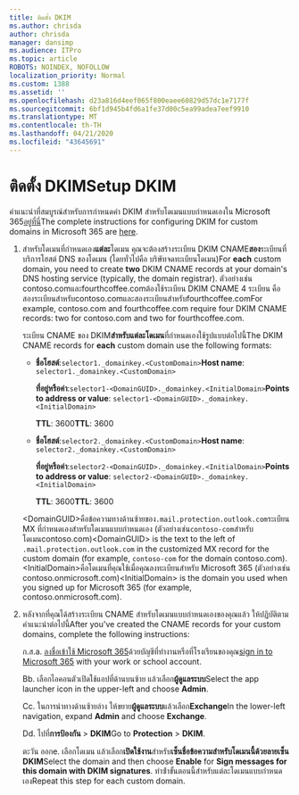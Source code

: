 ```yaml
---
title: ติดตั้ง DKIM
ms.author: chrisda
author: chrisda
manager: dansimp
ms.audience: ITPro
ms.topic: article
ROBOTS: NOINDEX, NOFOLLOW
localization_priority: Normal
ms.custom: 1388
ms.assetid: ''
ms.openlocfilehash: d23a816d4eef065f800eaee60829d57dc1e7177f
ms.sourcegitcommit: 6bf1d945b4fd6a1fe37d00c5ea99adea7eef9910
ms.translationtype: MT
ms.contentlocale: th-TH
ms.lasthandoff: 04/21/2020
ms.locfileid: "43645691"
---
```

# <a name="setup-dkim"></a><span data-ttu-id="cd7ce-102">ติดตั้ง DKIM</span><span class="sxs-lookup"><span data-stu-id="cd7ce-102">Setup DKIM</span></span>

<span data-ttu-id="cd7ce-103">คําแนะนําที่สมบูรณ์สําหรับการกําหนดค่า DKIM สําหรับโดเมนแบบกําหนดเองใน Microsoft 365[อยู่ที่นี่](https://docs.microsoft.com/office365/SecurityCompliance/use-dkim-to-validate-outbound-email#what-you-need-to-do-to-manually-set-up-dkim-in-office-365)</span><span class="sxs-lookup"><span data-stu-id="cd7ce-103">The complete instructions for configuring DKIM for custom domains in Microsoft 365 are [here](https://docs.microsoft.com/office365/SecurityCompliance/use-dkim-to-validate-outbound-email#what-you-need-to-do-to-manually-set-up-dkim-in-office-365).</span></span>

1. <span data-ttu-id="cd7ce-104">สําหรับโดเมนที่กําหนดเอง**แต่ละ**โดเมน คุณจะต้องสร้างระเบียน DKIM CNAME**สอง**ระเบียนที่บริการโฮสต์ DNS ของโดเมน (โดยทั่วไปคือ บริษัทจดทะเบียนโดเมน)</span><span class="sxs-lookup"><span data-stu-id="cd7ce-104">For **each** custom domain, you need to create **two** DKIM CNAME records at your domain's DNS hosting service (typically, the domain registrar).</span></span> <span data-ttu-id="cd7ce-105">ตัวอย่างเช่น contoso.comและfourthcoffee.comต้องใช้ระเบียน DKIM CNAME 4 ระเบียน คือ สองระเบียนสําหรับcontoso.comและสองระเบียนสําหรับfourthcoffee.com</span><span class="sxs-lookup"><span data-stu-id="cd7ce-105">For example, contoso.com and fourthcoffee.com require four DKIM CNAME records: two for contoso.com and two for fourthcoffee.com.</span></span>

   <span data-ttu-id="cd7ce-106">ระเบียน CNAME ของ DKIM**สําหรับแต่ละโดเมน**ที่กําหนดเองใช้รูปแบบต่อไปนี้</span><span class="sxs-lookup"><span data-stu-id="cd7ce-106">The DKIM CNAME records for **each** custom domain use the following formats:</span></span>

   - <span data-ttu-id="cd7ce-107">**ชื่อโฮสต์**:`selector1._domainkey.<CustomDomain>`</span><span class="sxs-lookup"><span data-stu-id="cd7ce-107">**Host name**: `selector1._domainkey.<CustomDomain>`</span></span>

     <span data-ttu-id="cd7ce-108">**ที่อยู่หรือค่า**:`selector1-<DomainGUID>._domainkey.<InitialDomain>`</span><span class="sxs-lookup"><span data-stu-id="cd7ce-108">**Points to address or value**: `selector1-<DomainGUID>._domainkey.<InitialDomain>`</span></span>

     <span data-ttu-id="cd7ce-109">**TTL**: 3600</span><span class="sxs-lookup"><span data-stu-id="cd7ce-109">**TTL**: 3600</span></span>

   - <span data-ttu-id="cd7ce-110">**ชื่อโฮสต์**:`selector2._domainkey.<CustomDomain>`</span><span class="sxs-lookup"><span data-stu-id="cd7ce-110">**Host name**: `selector2._domainkey.<CustomDomain>`</span></span>

     <span data-ttu-id="cd7ce-111">**ที่อยู่หรือค่า**:`selector2-<DomainGUID>._domainkey.<InitialDomain>`</span><span class="sxs-lookup"><span data-stu-id="cd7ce-111">**Points to address or value**: `selector2-<DomainGUID>._domainkey.<InitialDomain>`</span></span>

     <span data-ttu-id="cd7ce-112">**TTL**: 3600</span><span class="sxs-lookup"><span data-stu-id="cd7ce-112">**TTL**: 3600</span></span>

   <span data-ttu-id="cd7ce-113">\<DomainGUID\>คือข้อความทางด้านซ้ายของ`.mail.protection.outlook.com`ระเบียน MX ที่กําหนดเองสําหรับโดเมนแบบกําหนดเอง (ตัวอย่างเช่น`contoso-com`สําหรับโดเมนcontoso.com)</span><span class="sxs-lookup"><span data-stu-id="cd7ce-113">\<DomainGUID\> is the text to the left of `.mail.protection.outlook.com` in the customized MX record for the custom domain (for example, `contoso-com` for the domain contoso.com).</span></span> <span data-ttu-id="cd7ce-114">\<InitialDomain\>คือโดเมนที่คุณใช้เมื่อคุณลงทะเบียนสําหรับ Microsoft 365 (ตัวอย่างเช่น contoso.onmicrosoft.com)</span><span class="sxs-lookup"><span data-stu-id="cd7ce-114">\<InitialDomain\> is the domain you used when you signed up for Microsoft 365 (for example, contoso.onmicrosoft.com).</span></span>

2. <span data-ttu-id="cd7ce-115">หลังจากที่คุณได้สร้างระเบียน CNAME สําหรับโดเมนแบบกําหนดเองของคุณแล้ว ให้ปฏิบัติตามคําแนะนําต่อไปนี้</span><span class="sxs-lookup"><span data-stu-id="cd7ce-115">After you've created the CNAME records for your custom domains, complete the following instructions:</span></span>

   <span data-ttu-id="cd7ce-116">ก.ส.</span><span class="sxs-lookup"><span data-stu-id="cd7ce-116">a.</span></span> <span data-ttu-id="cd7ce-117">[ลงชื่อเข้าใช้ Microsoft 365](https://support.office.microsoft.com/article/e9eb7d51-5430-4929-91ab-6157c5a050b4)ด้วยบัญชีที่ทํางานหรือที่โรงเรียนของคุณ</span><span class="sxs-lookup"><span data-stu-id="cd7ce-117">[sign in to Microsoft 365](https://support.office.microsoft.com/article/e9eb7d51-5430-4929-91ab-6157c5a050b4) with your work or school account.</span></span>

   <span data-ttu-id="cd7ce-118">B</span><span class="sxs-lookup"><span data-stu-id="cd7ce-118">b.</span></span> <span data-ttu-id="cd7ce-119">เลือกไอคอนตัวเปิดใช้แอปที่ด้านบนซ้าย แล้วเลือก**ผู้ดูแลระบบ**</span><span class="sxs-lookup"><span data-stu-id="cd7ce-119">Select the app launcher icon in the upper-left and choose **Admin**.</span></span>

   <span data-ttu-id="cd7ce-120">C</span><span class="sxs-lookup"><span data-stu-id="cd7ce-120">c.</span></span> <span data-ttu-id="cd7ce-121">ในการนําทางด้านซ้ายล่าง ให้ขยาย**ผู้ดูแลระบบ**แล้วเลือก**Exchange**</span><span class="sxs-lookup"><span data-stu-id="cd7ce-121">In the lower-left navigation, expand **Admin** and choose **Exchange**.</span></span>

   <span data-ttu-id="cd7ce-122">D</span><span class="sxs-lookup"><span data-stu-id="cd7ce-122">d.</span></span> <span data-ttu-id="cd7ce-123">ไปที่**การป้องกัน** > **DKIM**</span><span class="sxs-lookup"><span data-stu-id="cd7ce-123">Go to **Protection** > **DKIM**.</span></span>

   <span data-ttu-id="cd7ce-124">ตะวัน ออก</span><span class="sxs-lookup"><span data-stu-id="cd7ce-124">e.</span></span> <span data-ttu-id="cd7ce-125">เลือกโดเมน แล้วเลือก**เปิดใช้งาน**สําหรับ**เซ็นชื่อข้อความสําหรับโดเมนนี้ด้วยลายเซ็น DKIM**</span><span class="sxs-lookup"><span data-stu-id="cd7ce-125">Select the domain and then choose **Enable** for **Sign messages for this domain with DKIM signatures**.</span></span> <span data-ttu-id="cd7ce-126">ทําซ้ําขั้นตอนนี้สําหรับแต่ละโดเมนแบบกําหนดเอง</span><span class="sxs-lookup"><span data-stu-id="cd7ce-126">Repeat this step for each custom domain.</span></span>
